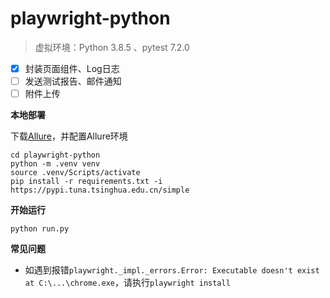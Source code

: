 # playwright-python

> 虚拟环境：Python 3.8.5 、pytest 7.2.0  

- [x] 封装页面组件、Log日志  
- [ ] 发送测试报告、邮件通知  
- [ ] 附件上传  

**本地部署**  
  
下载[Allure](https://repo.maven.apache.org/maven2/io/qameta/allure/allure-commandline/)，并配置Allure环境  
```
cd playwright-python
python -m .venv venv
source .venv/Scripts/activate
pip install -r requirements.txt -i https://pypi.tuna.tsinghua.edu.cn/simple
```

**开始运行**  
```
python run.py
```

**常见问题**  
- 如遇到报错`playwright._impl._errors.Error: Executable doesn't exist at C:\...\chrome.exe`，请执行`playwright install`